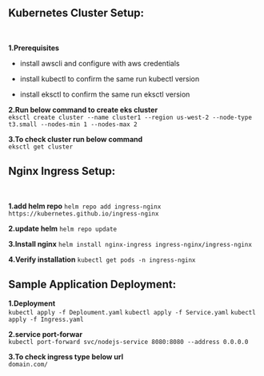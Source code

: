 ## Kubernetes Cluster Setup:

<br>

**1.Prerequisites**

- install awscli
and configure with aws credentials

- install kubectl 
to confirm the same run kubectl version

- install eksctl 
to confirm the same run eksctl version


**2.Run below command to create eks cluster**
<br>
`eksctl create cluster --name cluster1 --region us-west-2 --node-type t3.small --nodes-min 1 --nodes-max 2`


**3.To check cluster run below command**
<br>
`eksctl get cluster`


## Nginx Ingress Setup:

<br>

**1.add helm repo**
`helm repo add ingress-nginx https://kubernetes.github.io/ingress-nginx`

**2.update helm**
`helm repo update`

**3.Install nginx**
`helm install nginx-ingress ingress-nginx/ingress-nginx`

**4.Verify installation**
`kubectl get pods -n ingress-nginx`


## Sample Application Deployment:

**1.Deployment**
<br>
`kubectl apply -f Deploument.yaml`
`kubectl apply -f Service.yaml`
`kubectl apply -f Ingress.yaml`

**2.service port-forwar**
<br>
`kubectl port-forward svc/nodejs-service 8080:8080 --address 0.0.0.0`

**3.To check ingress type below url**
<br>
`domain.com/`



